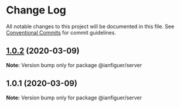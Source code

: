 # Change Log

All notable changes to this project will be documented in this file.
See [Conventional Commits](https://conventionalcommits.org) for commit guidelines.

## [1.0.2](https://github.com/julianfigueroaGL/js-monorepo/compare/v1.0.1...v1.0.2) (2020-03-09)

**Note:** Version bump only for package @ianfiguer/server





## 1.0.1 (2020-03-09)

**Note:** Version bump only for package @ianfiguer/server
